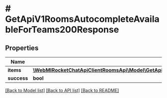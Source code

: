 # # GetApiV1RoomsAutocompleteAvailableForTeams200Response

## Properties

Name | Type | Description | Notes
------------ | ------------- | ------------- | -------------
**items** | [**\WebMIRocketChatApiClientRoomsApi\Model\GetApiV1RoomsAutocompleteAvailableForTeams200ResponseItemsInner[]**](GetApiV1RoomsAutocompleteAvailableForTeams200ResponseItemsInner.md) |  | [optional]
**success** | **bool** |  | [optional]

[[Back to Model list]](../../README.md#models) [[Back to API list]](../../README.md#endpoints) [[Back to README]](../../README.md)
